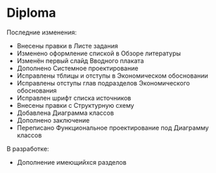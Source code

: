 # Diploma

Последние изменения:
- Внесены правки в Листе задания
- Изменено оформление спиской в Обзоре литературы
- Изменён первый слайд Вводного плаката
- Дополнено Системное проектирование
- Исправлены тблицы и отступы в Экономическом обосновании
- Исправлены отступы глав подразделов Экономического обоснования
- Исправлен шрифт списка источников
- Внесены правки с Структурную схему
- Добавлена Диаграмма классов
- Дополнено заключение
- Переписано Функциональное проектирование под Диаграмму классов

В разработке:
- Дополнение имеющийхся разделов 